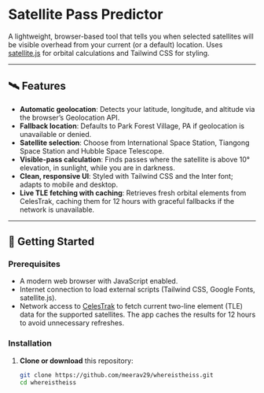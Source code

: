# Satellite Pass Predictor

A lightweight, browser-based tool that tells you when selected satellites will be visible overhead from your current (or a default) location. Uses [satellite.js](https://github.com/shashwatak/satellite-js) for orbital calculations and Tailwind CSS for styling.

---

## 🛰️ Features

- **Automatic geolocation**: Detects your latitude, longitude, and altitude via the browser’s Geolocation API.
- **Fallback location**: Defaults to Park Forest Village, PA if geolocation is unavailable or denied.
- **Satellite selection**: Choose from International Space Station, Tiangong Space Station and Hubble Space Telescope.
- **Visible-pass calculation**: Finds passes where the satellite is above 10° elevation, in sunlight, while you are in darkness.
- **Clean, responsive UI**: Styled with Tailwind CSS and the Inter font; adapts to mobile and desktop.
- **Live TLE fetching with caching**: Retrieves fresh orbital elements from CelesTrak, caching them for 12 hours with graceful fallbacks if the network is unavailable.

---

## 🚀 Getting Started

### Prerequisites

- A modern web browser with JavaScript enabled.
- Internet connection to load external scripts (Tailwind CSS, Google Fonts, satellite.js).
- Network access to [CelesTrak](https://celestrak.org/) to fetch current two-line element (TLE) data for the supported satellites. The app caches the results for 12 hours to avoid unnecessary refreshes.

### Installation

1. **Clone or download** this repository:
   ```bash
   git clone https://github.com/meerav29/whereistheiss.git
   cd whereistheiss
